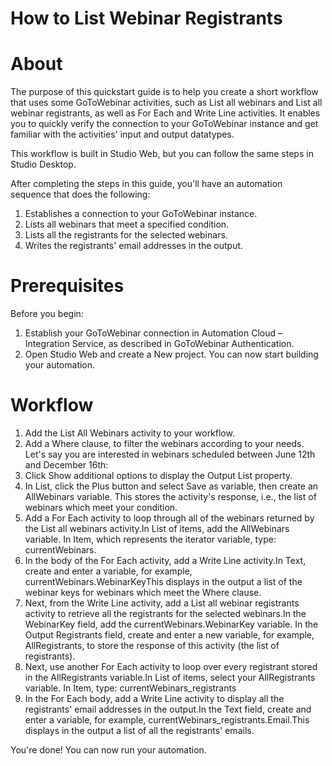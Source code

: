 ﻿# How to List Webinar Registrants

# About

The purpose of this quickstart guide is to help you create a short workflow that uses some GoToWebinar activities, such as List all webinars and List all webinar registrants, as well as For Each and Write Line activities. It enables you to quickly verify the connection to your GoToWebinar instance and get familiar with the activities' input and output datatypes.

This workflow is built in Studio Web, but you can follow the same steps in Studio Desktop.

After completing the steps in this guide, you'll have an automation sequence that does the following:

1. Establishes a connection to your GoToWebinar instance.
2. Lists all webinars that meet a specified condition.
3. Lists all the registrants for the selected webinars.
4. Writes the registrants' email addresses in the output.

# Prerequisites

Before you begin:

1. Establish your GoToWebinar connection in Automation Cloud – Integration Service, as described in GoToWebinar Authentication.
2. Open Studio Web and create a New project. You can now start building your automation.

# Workflow

1. Add the List All Webinars activity to your workflow.
2. Add a Where clause, to filter the webinars according to your needs. Let's say you are interested in webinars scheduled between June 12th and December 16th:
3. Click Show additional options to display the Output List property.
4. In List, click the Plus button and select Save as variable, then create an AllWebinars variable. This stores the activity's response, i.e., the list of webinars which meet your condition.
5. Add a For Each activity to loop through all of the webinars returned by the List all webinars activity.In List of items, add the AllWebinars variable. In Item, which represents the iterator variable, type: currentWebinars.
6. In the body of the For Each activity, add a Write Line activity.In Text, create and enter a variable, for example, currentWebinars.WebinarKeyThis displays in the output a list of the webinar keys for webinars which meet the Where clause.
7. Next, from the Write Line activity, add a List all webinar registrants activity to retrieve all the registrants for the selected webinars.In the WebinarKey field, add the currentWebinars.WebinarKey variable. In the Output Registrants field, create and enter a new variable, for example, AllRegistrants, to store the response of this activity (the list of registrants).
8. Next, use another For Each activity to loop over every registrant stored in the AllRegistrants variable.In List of items, select your AllRegistrants variable. In Item, type: currentWebinars_registrants
9. In the For Each body, add a Write Line activity to display all the registrants' email addresses in the output.In the Text field, create and enter a variable, for example, currentWebinars_registrants.Email.This displays in the output a list of all the registrants' emails.

You're done! You can now run your automation.
